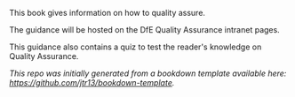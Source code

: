 This book gives information on how to quality assure.

The guidance will be hosted on the DfE Quality Assurance intranet pages.

This guidance also contains a quiz to test the reader's knowledge on Quality Assurance.

*This repo was initially generated from a bookdown template available here: https://github.com/jtr13/bookdown-template.*


